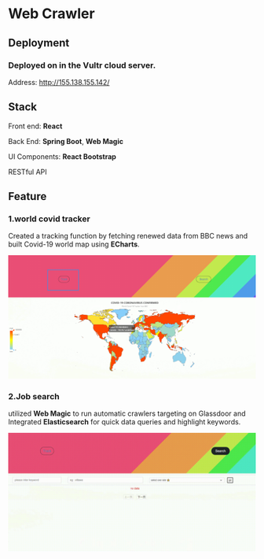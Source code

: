 # Web Crawler

## Deployment

### Deployed on in the **Vultr** cloud server.

Address: http://155.138.155.142/

## Stack

Front end: **React**

Back End: **Spring Boot**, **Web Magic**

UI Components: **React Bootstrap**

RESTful API

## Feature

### 1.world covid tracker 

Created a tracking function by fetching renewed data from BBC news and built Covid-19 world map using **ECharts**. 

![image-20210201161747127](https://raw.githubusercontent.com/LangSun-ottawa/Picgo/main/img/image-20210201161747127.png)

### 2.Job search 

utilized **Web Magic** to run automatic crawlers targeting on Glassdoor and Integrated **Elasticsearch** for quick data queries and highlight keywords.

![Video_20219](https://raw.githubusercontent.com/LangSun-ottawa/Picgo/main/img/Video_20219.gif)

